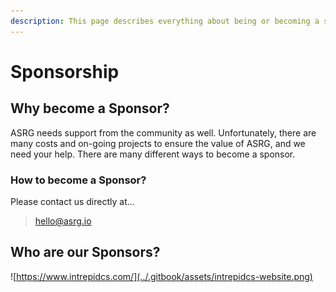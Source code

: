 ```yaml
---
description: This page describes everything about being or becoming a sponsor of ASRG.
---
```


# Sponsorship

## Why become a Sponsor?

ASRG needs support from the community as well.  Unfortunately, there are many costs and on-going projects to ensure the value of ASRG, and we need your help.  There are many different ways to become a sponsor.  

### How to become a Sponsor?

Please contact us directly at...

> hello@asrg.io

## Who are our Sponsors?

![https://www.intrepidcs.com/](../.gitbook/assets/intrepidcs-website.png)





